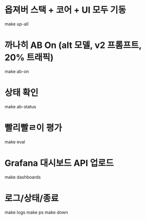 # 옵져버 스택 + 코어 + UI 모두 기동
make up-all

# 까나히 AB On (alt 모델, v2 프롬프트, 20% 트래픽)
make ab-on

# 상태 확인
make ab-status

# 빨리빨ㄹ이 평가
make eval

# Grafana 대시보드 API 업로드
make dashboards

# 로그/상태/종료
make logs
make ps
make down
